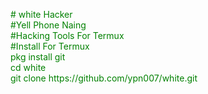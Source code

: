 <p style=color:green;>
# white Hacker<br>
#Yell Phone Naing<br>
#Hacking Tools For Termux <br>
#Install For Termux<br>
pkg install git<br>
cd white <br>
git clone https://github.com/ypn007/white.git
</p>
